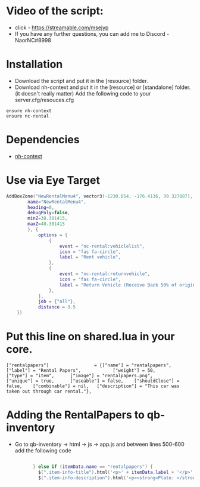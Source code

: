 # Video of the script:

* click - https://streamable.com/msejyp
* If you have any further questions, you can add me to Discord - NaorNC#8998

# Installation

* Download the script and put it in the [resource] folder.
* Download nh-context and put it in the [resource] or [standalone] folder. (it doesn't really matter)
Add the following code to your server.cfg/resouces.cfg
```
ensure nh-context
ensure nc-rental
```

# Dependencies
* [nh-context](https://github.com/nighmares/nh-context)

# Use via Eye Target

```lua
AddBoxZone("NewRentalMenu4", vector3(-1230.054, -176.4136, 39.327087), 2, 3.2, {
        name="NewRentalMenu4",
        heading=0,
        debugPoly=false,
        minZ=38.301415,
        maxZ=40.301415
        }, {
            options = {
                {
                    event = "nc-rental:vehiclelist",
                    icon = "fas fa-circle",
                    label = "Rent vehicle",
                },
                {
                    event = "nc-rental:returnvehicle",
                    icon = "fas fa-circle",
                    label = "Return Vehicle (Receive Back 50% of original price)",
                },
            },
            job = {"all"},
            distance = 3.5
    })
```
# Put this line on shared.lua in your core.

```
["rentalpapers"]				 = {["name"] = "rentalpapers", 					["label"] = "Rental Papers", 			["weight"] = 50, 		["type"] = "item", 		["image"] = "rentalpapers.png", 		["unique"] = true, 		["useable"] = false, 	["shouldClose"] = false, 	["combinable"] = nil, 	["description"] = "This car was taken out through car rental."},
```
# Adding the RentalPapers to qb-inventory

* Go to qb-inventory -> html -> js -> app.js and between lines 500-600 add the following code

```lua

          } else if (itemData.name == "rentalpapers") {
            $(".item-info-title").html('<p>' + itemData.label + '</p>')
            $(".item-info-description").html('<p><strong>Plate: </strong><span>'+ itemData.info.label + '</span></p>');

```
